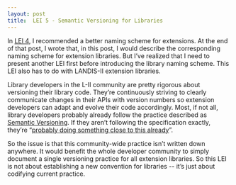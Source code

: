 ```yaml
---
layout: post
title:  LEI 5 - Semantic Versioning for Libraries
---
```


In [LEI 4][], I recommended a better naming scheme for extensions.
At the end of that post, I wrote that, in this post, I would describe the corresponding naming scheme for extension libraries.
But I’ve realized that I need to present another LEI first before introducing the library naming scheme.
This LEI also has to do with LANDIS-II extension libraries.

[LEI 4]: /2016/07/03/LEI-4-vers-in-ext-names/

Library developers in the L-II community are pretty rigorous about versioning their library code.
They’re continuously striving to clearly communicate changes in their APIs with version numbers so extension developers can adapt and evolve their code accordingly.
Most, if not all, library developers probably already follow the practice described as [Semantic Versioning][].
If they aren’t following the specification exactly, they’re “[probably doing something close to this already][]”.

[Semantic Versioning]: http://semver.org/
[probably doing something close to this already]: http://semver.org/#why-use-semantic-versioning

So the issue is that this community-wide practice isn’t written down anywhere.
It would benefit the whole developer community to simply document a single versioning practice for all extension libraries.
So this LEI is not about establishing a new convention for libraries -- it’s just about codifying current practice.
